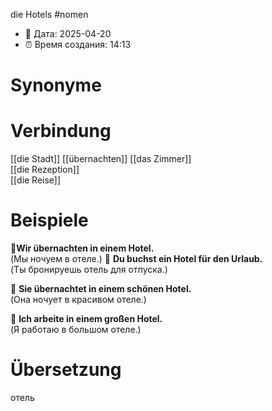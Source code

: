 die Hotels
#nomen
- 📍 Дата: 2025-04-20
- ⏰ Время создания: 14:13
# Synonyme

# Verbindung 
[[die Stadt]]
[[übernachten]]
[[das Zimmer]]  
[[die Rezeption]]  
[[die Reise]]
# Beispiele
🔹**Wir übernachten in einem Hotel.**  
    (Мы ночуем в отеле.)
🔹 **Du buchst ein Hotel für den Urlaub.**  
(Ты бронируешь отель для отпуска.)

🔹 **Sie übernachtet in einem schönen Hotel.**  
(Она ночует в красивом отеле.)

🔹 **Ich arbeite in einem großen Hotel.**  
(Я работаю в большом отеле.)
# Übersetzung
отель